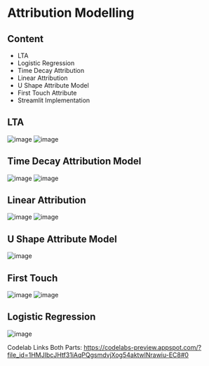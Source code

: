 # Attribution Modelling  
## Content
- LTA
- Logistic Regression
- Time Decay Attribution  
- Linear Attribution
- U Shape Attribute Model
- First Touch Attribute
- Streamlit Implementation
## LTA 
![image](https://user-images.githubusercontent.com/58665046/121719538-e893fe80-cab0-11eb-9962-f24321686b0e.png)
![image](https://user-images.githubusercontent.com/58665046/121720547-3d377980-cab1-11eb-86b4-1c130b4b1454.png)
## Time Decay Attribution Model
![image](https://user-images.githubusercontent.com/58665046/121720586-49233b80-cab1-11eb-889b-a502d9f52c89.png)
![image](https://user-images.githubusercontent.com/58665046/121720455-242ec880-cab1-11eb-80af-141f9b9ce5aa.png)
## Linear Attribution
![image](https://user-images.githubusercontent.com/58665046/121720673-5d673880-cab1-11eb-81f9-61e0a938a489.png)
![image](https://user-images.githubusercontent.com/58665046/121720682-60622900-cab1-11eb-842c-62f1d4e64972.png)
## U Shape Attribute Model
![image](https://user-images.githubusercontent.com/58665046/121720704-67893700-cab1-11eb-9aa6-1413fd98dec1.png)
## First Touch 
![image](https://user-images.githubusercontent.com/58665046/121720735-707a0880-cab1-11eb-81a4-d4e3f28687a9.png)
![image](https://user-images.githubusercontent.com/58665046/121720749-72dc6280-cab1-11eb-8235-b1b9ba759ce6.png)
## Logistic Regression 
![image](https://user-images.githubusercontent.com/58665046/121719739-f3e72a00-cab0-11eb-80fe-8fb9d925b014.png)

Codelab Links Both Parts:
https://codelabs-preview.appspot.com/?file_id=1HMJIbcJHtf31iAqPQgsmdvjXog54aktwlNrawiu-EC8#0
